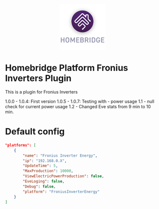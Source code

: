 <p align="center">
<img alt="Home Bridge logotype" src="https://github.com/homebridge/branding/raw/master/logos/homebridge-wordmark-logo-vertical.png" width="150">
</p>

# Homebridge Platform Fronius Inverters Plugin

This is a plugin for Fronius Inverters

1.0.0 - 1.0.4: First version
1.0.5 - 1.0.7: Testing with - power usage
1.1 - null check for current power usage
1.2 - Changed Eve stats from 9 min to 10 min.

# Default config

```json
"platforms": [
    {
        "name": "Fronius Inverter Energy",
        "ip": "192.168.0.X",
        "UpdateTime": 5,
        "MaxProduction": 10000,
        "ViewElectricPowerProduction": false,
        "EveLoging": false,
        "Debug": false,
        "platform": "FroniusInverterEnergy"
    }
]
```

